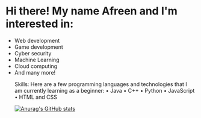 
<h1> Hi there! My name Afreen and I'm interested in: </h1>
<ul>
  <li>Web development</li>
  <li>Game development</li>
  <li>Cyber security</li>
  <li>Machine Learning</li>
  <li>Cloud computing</li>
  <li>And many more!</li>

Skills: Here are a few programming languages and technologies that I am currently learning as a beginner:
• Java
• C++
• Python
• JavaScript
• HTML and CSS




[![Anurag's GitHub stats](https://github-readme-stats.vercel.app/api?username=AfreenInnovates)](https://github.com/anuraghazra/github-readme-stats)
